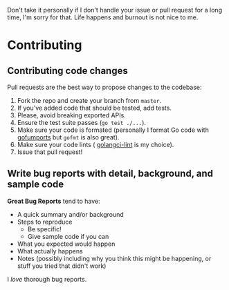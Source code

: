 Don't take it personally if I don't handle your issue or pull request for
a long time, I'm sorry for that. Life happens and burnout is not nice to me.

# Contributing

## Contributing code changes

Pull requests are the best way to propose changes to the codebase:

1. Fork the repo and create your branch from `master`.
2. If you've added code that should be tested, add tests.
3. Please, avoid breaking exported APIs.
4. Ensure the test suite passes (`go test ./...`).
5. Make sure your code is formated (personally I format Go code with
   [gofumports](https://github.com/mvdan/gofumpt) but `gofmt` is also great).
6. Make sure your code lints (
   [golangci-lint](https://github.com/golangci/golangci-lint) is my choice).
7. Issue that pull request!

## Write bug reports with detail, background, and sample code

**Great Bug Reports** tend to have:

+ A quick summary and/or background
+ Steps to reproduce
  + Be specific!
  + Give sample code if you can
+ What you expected would happen
+ What actually happens
+ Notes (possibly including why you think this might be happening, or stuff you tried that didn't work)

I *love* thorough bug reports.
